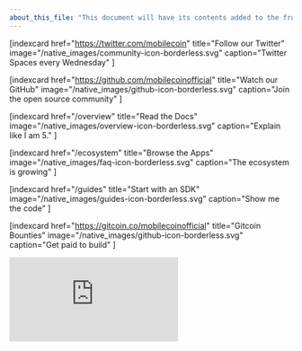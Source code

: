```yaml
---
about_this_file: "This document will have its contents added to the front page beneath the hero section and above the footer. Note that when mixing md and html, you must include line breaks so the interpreter knows to switch rules, and be aware than too much leading space might be read as a <code> block"
---
```


<div className="section index-cards">
<div className="width">
<div className="grid grid-cols-1 md:grid-cols-2 xl:grid-cols-4">

[indexcard href="https://twitter.com/mobilecoin" title="Follow our Twitter" image="/native_images/community-icon-borderless.svg"
    caption="Twitter Spaces every Wednesday" ]
    
[indexcard href="https://github.com/mobilecoinofficial" title="Watch our GitHub" image="/native_images/github-icon-borderless.svg"
    caption="Join the open source community" ]
    
[indexcard href="/overview" title="Read the Docs" image="/native_images/overview-icon-borderless.svg" 
    caption="Explain like I am 5." ]

[indexcard href="/ecosystem" title="Browse the Apps" image="/native_images/faq-icon-borderless.svg" 
    caption="The ecosystem is growing" ]

[indexcard href="/guides" title="Start with an SDK" image="/native_images/guides-icon-borderless.svg" 
    caption="Show me the code" ]
    
[indexcard href="https://gitcoin.co/mobilecoinofficial" title="Gitcoin Bounties" image="/native_images/github-icon-borderless.svg"
    caption="Get paid to build" ]
    

</div>
</div>
</div>
  
  <div className="section video-embed relative w-4/5 max-w-[800px] m-auto">
<div className="pb-[56.25%] relative overflow-hidden rounded-lg">
<iframe src="https://www.youtube.com/embed/DAyojx67Stg" title="YouTube video player" 
  frameborder="0" allow="accelerometer; autoplay; clipboard-write; encrypted-media; gyroscope; picture-in-picture" allowfullscreen 
className="w-full h-full absolute inset-0"></iframe>
</div>
</div>
